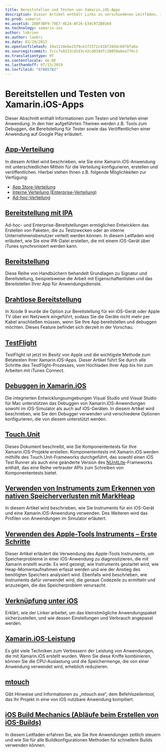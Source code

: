 ```yaml
---
title: Bereitstellen und Testen von Xamarin.iOS-Apps
description: Dieser Artikel enthält Links zu verschiedenen Leitfäden, in denen Themen zum Bereitstellen und Testen einer Xamarin.iOS-Anwendung beschrieben werden. Zum Beispiel die App-Verteilung, IPA-Dateien, Bereitstellung, drahtlose Bereitstellung, TestFlight und das Debuggen.
ms.prod: xamarin
ms.assetid: 2DBF3BF9-79E7-4E24-AF26-E34C972B0169
ms.technology: xamarin-ios
author: lobrien
ms.author: laobri
ms.date: 03/19/2017
ms.openlocfilehash: 29a1134ebe25f0ce1f25f2c41bf28d4c60f8fa6a
ms.sourcegitcommit: 7ccc7a9223cd1d3c42cd03ddfc28050a8ea776c2
ms.translationtype: HT
ms.contentlocale: de-DE
ms.lasthandoff: 07/13/2019
ms.locfileid: "67865782"
---
```

# <a name="deploying-and-testing-xamarinios-apps"></a>Bereitstellen und Testen von Xamarin.iOS-Apps

Dieser Abschnitt enthält Informationen zum Testen und Verteilen einer Anwendung. In den hier aufgeführten Themen werden z.B. Tools zum Debuggen, die Bereitstellung für Tester sowie das Veröffentlichen einer Anwendung auf Google Play erläutert.

## <a name="app-distributioniosdeploy-testapp-distributionindexmd"></a>[App-Verteilung](~/ios/deploy-test/app-distribution/index.md)

In diesem Artikel wird beschrieben, wie Sie eine Xamarin.iOS-Anwendung mit unterschiedlichen Mitteln für die Verteilung konfigurieren, erstellen und veröffentlichen. Hierbei stehen Ihnen z.B. folgende Möglichkeiten zur Verfügung:

- [App Store-Verteilung](~/ios/deploy-test/app-distribution/app-store-distribution/index.md)
- [Interne Verteilung (Enterprise-Verteilung)](~/ios/deploy-test/app-distribution/in-house-distribution.md)
- [Ad-hoc-Verteilung](~/ios/deploy-test/app-distribution/ad-hoc-distribution.md)

## <a name="ipa-deploymentiosdeploy-testapp-distributionipa-supportmd"></a>[Bereitstellung mit IPA](~/ios/deploy-test/app-distribution/ipa-support.md)

Ad-hoc- und Enterprise-Bereitstellungen ermöglichen Entwicklern das Erstellen von Paketen, die zu Testzwecken oder an interne Unternehmensbenutzer verteilt werden können. In diesem Leitfaden wird erläutert, wie Sie eine IPA-Datei erstellen, die mit einem iOS-Gerät über iTunes synchronisiert werden kann.

## <a name="provisioningprovisioningindexmd"></a>[Bereitstellung](provisioning/index.md)

Diese Reihe von Handbüchern behandelt Grundlagen zu Signatur und Bereitstellung, beispielsweise die Arbeit mit Eigenschaftenlisten und das Bereitstellen Ihrer App für Anwendungsdienste. 

## <a name="wireless-deploymentwireless-deploymentmd"></a>[Drahtlose Bereitstellung](wireless-deployment.md)

 In Xcode 9 wurde die Option zur Bereitstellung für ein iOS-Gerät oder Apple TV über ein Netzwerk eingeführt, sodass Sie die Geräte nicht mehr per Kabel anschließen müssen, wenn Sie Ihre App bereitstellen und debuggen möchten. Dieses Feature befindet sich derzeit in der Vorschau.

## <a name="testflightiosdeploy-testtestflightmd"></a>[TestFlight](~/ios/deploy-test/testflight.md)

TestFlight ist jetzt im Besitz von Apple und die wichtigste Methode zum Betatesten Ihrer Xamarin.iOS-Apps. Dieser Artikel führt Sie durch alle Schritte des TestFlight-Prozesses, vom Hochladen Ihrer App bis hin zum Arbeiten mit iTunes Connect.

## <a name="debugging-in-xamariniosiosdeploy-testdebugging-in-xamarin-iosmd"></a>[Debuggen in Xamarin.iOS](~/ios/deploy-test/debugging-in-xamarin-ios.md)

Die integrierten Entwicklungsumgebungen Visual Studio und Visual Studio für Mac unterstützen das Debuggen von Xamarin.iOS-Anwendungen sowohl im iOS-Simulator als auch auf iOS-Geräten. In diesem Artikel wird beschrieben, wie Sie den Debugger verwenden und verschiedene Optionen konfigurieren, die von diesem unterstützt werden.

## <a name="touchunitiosdeploy-testtouchunitmd"></a>[Touch.Unit](~/ios/deploy-test/touch.unit.md)

Dieses Dokument beschreibt, wie Sie Komponententests für Ihre Xamarin.iOS-Projekte erstellen.
Komponententests mit Xamarin.iOS werden mithilfe des Touch.Unit-Frameworks durchgeführt, das sowohl einen iOS Test Runner als auch eine geänderte Version des [NUnitLite](http://www.nunitlite.com/)-Frameworks enthält, das eine Reihe vertrauter APIs zum Schreiben von Komponententests bietet.

## <a name="using-instruments-to-detect-native-leaks-using-markheapiosdeploy-testusing-instruments-to-detect-native-leaks-using-markheapmd"></a>[Verwenden von Instruments zum Erkennen von nativen Speicherverlusten mit MarkHeap](~/ios/deploy-test/using-instruments-to-detect-native-leaks-using-markheap.md)

In diesem Artikel wird beschrieben, wie Sie Instruments für ein iOS-Gerät und eine Xamarin.iOS-Anwendung verwenden. Des Weiteren wird das Profilen von Anwendungen im Simulator erläutert.

## <a name="walkthrough---using-apples-instrument-tooliosdeploy-testwalkthrough-apples-instrumentmd"></a>[Verwenden des Apple-Tools Instruments – Erste Schritte](~/ios/deploy-test/walkthrough-apples-instrument.md)

Dieser Artikel erläutert die Verwendung des Apple-Tools Instruments, um Speicherprobleme in einer iOS-Anwendung zu diagnostizieren, die mit Xamarin erstellt wurde. Es wird gezeigt, wie Instruments gestartet wird, wie Heap-Momentaufnahmen erfasst werden und wie der Anstieg des benötigten Speichers analysiert wird. Ebenfalls wird beschrieben, wie Instruments dafür verwendet wird, die genaue Codezeile zu ermitteln und anzuzeigen, die das Speicherproblem verursacht.

## <a name="linking-on-ioslinkermd"></a>[Verknüpfung unter iOS](linker.md)

Erklärt, wie der Linker arbeitet, um das kleinstmögliche Anwendungspaket sicherzustellen, und wie dessen Einstellungen und Verbrauch angepasst werden.

## <a name="xamarinios-performanceperformancemd"></a>[Xamarin.iOS-Leistung](performance.md)

Es gibt viele Techniken zum Verbessern der Leistung von Anwendungen, die mit Xamarin.iOS erstellt wurden. Wenn Sie diese Kniffe kombinieren, können Sie die CPU-Auslastung und die Speichermenge, die von einer Anwendung verwendet wird, erheblich reduzieren.

## <a name="mtouchmtouchmd"></a>[mtouch](mtouch.md)

Gibt Hinweise und Informationen zu „mtouch.exe“, dem Befehlszeilentool, das Ihr Projekt in eine von iOS nutzbare Anwendung kompiliert.

## <a name="ios-build-mechanicsios-build-mechanicsmd"></a>[iOS Build Mechanics (Abläufe beim Erstellen von iOS-Builds)](ios-build-mechanics.md)

In diesem Leitfaden erfahren Sie, wie Sie Ihre Anwendungen zeitlich steuern und wie Sie für alle Buildkonfigurationen Methoden für schnellere Builds verwenden können.
